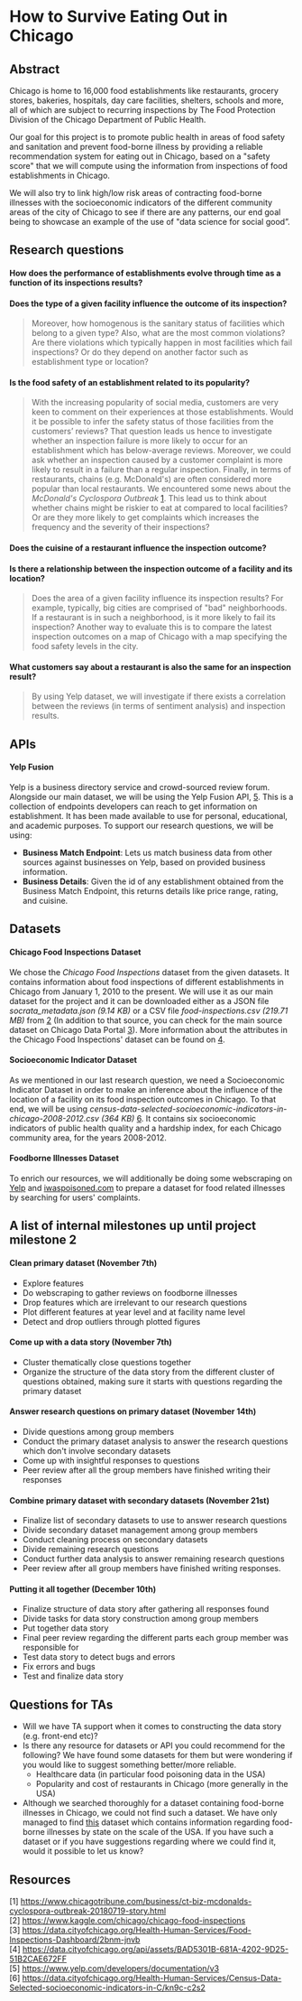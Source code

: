 # How to Survive Eating Out in Chicago


## Abstract
Chicago is home to 16,000 food establishments like restaurants, grocery stores, bakeries, hospitals, day care facilities, shelters, schools and more, all of which are subject to recurring inspections by The Food Protection Division of the Chicago Department of Public Health.

Our goal for this project is to promote public health in areas of food safety and sanitation and prevent food-borne illness by providing a reliable recommendation system for eating out in Chicago, based on a "safety score" that we will compute using the information from inspections of food establishments in Chicago.

We will also try to link high/low risk areas of contracting food-borne illnesses with the socioeconomic indicators of the different community areas of the city of Chicago to see if there are any patterns, our end goal being to showcase an example of the use of "data science for social good”.

## Research questions

#### How does the performance of establishments evolve through time as a function of its inspections results?

#### Does the type of a given facility influence the outcome of its inspection?
>Moreover, how homogenous is the sanitary status of facilities which belong to a given type? Also, what are the most common violations? Are there violations which typically happen in most facilities which fail inspections? Or do they depend on another factor such as establishment type or location?

#### Is the food safety of an establishment related to its popularity?
>With the increasing popularity of social media, customers are very keen to comment on their experiences at those establishments. Would it be possible to infer the safety status of those facilities from the customers’ reviews? That question leads us hence to investigate whether an inspection failure is more likely to occur for an establishment which has below-average reviews. Moreover, we could ask whether an inspection caused by a customer complaint is more likely to result in a failure than a regular inspection. Finally, in terms of restaurants, chains (e.g. McDonald's) are often considered more popular than local restaurants. We encountered some news about the _McDonald's Cyclospora Outbreak_ [1](https://www.chicagotribune.com/business/ct-biz-mcdonalds-cyclospora-outbreak-20180719-story.html). This lead us to think about whether chains might be riskier to eat at compared to local facilities? Or are they more likely to get complaints which increases the frequency and the severity of their inspections?

#### Does the cuisine of a restaurant influence the inspection outcome?

#### Is there a relationship between the inspection outcome of a facility and its location?
>Does the area of a given facility influence its inspection results? For example, typically, big cities are comprised of "bad" neighborhoods. If a restaurant is in such a neighborhood, is it more likely to fail its inspection? Another way to evaluate this is to compare the latest inspection outcomes on a map of Chicago with a map specifying the food safety levels in the city.

#### What customers say about a restaurant is also the same for an inspection result?
>By using Yelp dataset, we will investigate if there exists a correlation between the reviews (in terms of sentiment analysis) and inspection results. 


## APIs

#### Yelp Fusion
Yelp is a business directory service and crowd-sourced review forum. 
Alongside our main dataset, we will be using the Yelp Fusion API, [5](https://www.yelp.com/developers/documentation/v3). This is a collection of endpoints developers can reach to get information on establishment. It has been made available to use for personal, educational, and academic purposes. To support our research questions, we will be using:

- **Business Match Endpoint**: Lets us match business data from other sources against businesses on Yelp, based on provided business information. 
- **Business Details**: Given the id of any establishment obtained from the Business Match Endpoint, this returns details like price range, rating, and cuisine. 

## Datasets

#### Chicago Food Inspections Dataset
We chose the _Chicago Food Inspections_ dataset from the given datasets. It contains information about food inspections of different establishments in Chicago from January 1, 2010 to the present. We will use it as our main dataset for the project and it can be downloaded either as a JSON file _socrata\_metadata.json (9.14 KB)_  or a CSV file _food-inspections.csv (219.71 MB)_ from [2](https://www.kaggle.com/chicago/chicago-food-inspections) (In addition to that source, you can check for the main source dataset on Chicago Data Portal [3](https://data.cityofchicago.org/Health-Human-Services/Food-Inspections-Dashboard/2bnm-jnvb)). More information about the attributes in the Chicago Food Inspections' dataset can be found on [4](https://data.cityofchicago.org/api/assets/BAD5301B-681A-4202-9D25-51B2CAE672FF).

#### Socioeconomic Indicator Dataset 
As we mentioned in our last research question, we need a Socioeconomic Indicator Dataset in order to make an inference about the influence of the location of a facility on its food inspection outcomes in Chicago. To that end, we will be using _census-data-selected-socioeconomic-indicators-in-chicago-2008-2012.csv (364 KB)_ [6](https://data.cityofchicago.org/Health-Human-Services/Census-Data-Selected-socioeconomic-indicators-in-C/kn9c-c2s2). It contains six socioeconomic indicators of public health quality and a hardship index, for each Chicago community area, for the years 2008-2012.

#### Foodborne Illnesses Dataset
To enrich our resources, we will additionally be doing some webscraping on [Yelp](https://www.yelp.com) and [iwaspoisoned.com](iwaspoisoned.com) to prepare a dataset for food related illnesses by searching for users' complaints.

## A list of internal milestones up until project milestone 2
#### Clean primary dataset (November 7th)
 
* Explore features
* Do webscraping to gather reviews on foodborne illnesses
* Drop features which are irrelevant to our research questions
* Plot different features at year level and at facility name level
* Detect and drop outliers through plotted figures

#### Come up with a data story (November 7th)

* Cluster thematically close questions together
* Organize the structure of the data story from the different cluster of questions obtained, making sure it starts with questions regarding the primary dataset

#### Answer research questions on primary dataset (November 14th)

* Divide questions among group members
* Conduct the primary dataset analysis to answer the research questions which don't involve secondary datasets
* Come up with insightful responses to questions
* Peer review after all the group members have finished writing their responses

#### Combine primary dataset with secondary datasets (November 21st)

* Finalize list of secondary datasets to use to answer research questions
* Divide secondary dataset management among group members
* Conduct cleaning process on secondary datasets
* Divide remaining research questions
* Conduct further data analysis to answer remaining research questions
* Peer review after all group members have finished writing responses.

#### Putting it all together (December 10th)

* Finalize structure of data story after gathering all responses found
* Divide tasks for data story construction among group members
* Put together data story
* Final peer review regarding the different parts each group member was responsible for
* Test data story to detect bugs and errors
* Fix errors and bugs
* Test and finalize data story


## Questions for TAs
* Will we have TA support when it comes to constructing the data story (e.g. front-end etc)?
* Is there any resource for datasets or API you could recommend for the following? We have found some datasets for them but were wondering if you would like to suggest something better/more reliable.
    * Healthcare data (in particular food poisoning data in the USA)
    * Popularity and cost of restaurants in Chicago (more generally in the USA)
* Although we searched thoroughly for a dataset containing food-borne illnesses in Chicago, we could not find such a dataset. We have only managed to find [this](https://wwwn.cdc.gov/norsdashboard/) dataset which contains information regarding food-borne illnesses by state on the scale of the USA. If you have such a dataset or if you have suggestions regarding where we could find it, would it possible to let us know?
    
## Resources
[1] https://www.chicagotribune.com/business/ct-biz-mcdonalds-cyclospora-outbreak-20180719-story.html <br/>
[2] https://www.kaggle.com/chicago/chicago-food-inspections <br/>
[3] https://data.cityofchicago.org/Health-Human-Services/Food-Inspections-Dashboard/2bnm-jnvb <br/>
[4] https://data.cityofchicago.org/api/assets/BAD5301B-681A-4202-9D25-51B2CAE672FF <br/>
[5] https://www.yelp.com/developers/documentation/v3 <br/>
[6] https://data.cityofchicago.org/Health-Human-Services/Census-Data-Selected-socioeconomic-indicators-in-C/kn9c-c2s2
